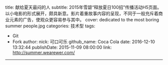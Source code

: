 title: 献给夏天最闷的人
subtitle: 2015年雪碧“释放夏日100招”传播活动H5页面。以小电影的形式展开，颇具新意。影片着重故事内容的呈现，不同于一般充斥着商业元素的广告，使观众更容易参与其中。
cover: dedicated to the most boring summer people.jpg
categories: 技术型
tags:
  - Git
  - Fork
author:
  nick: 可口可乐
  github_name: Coca Cola
date: 2016-12-10 13:32:44
publishDate: 2015-11-09 08:00:00
link: http://summer.wearewer.com/
---

<!-- more -->
